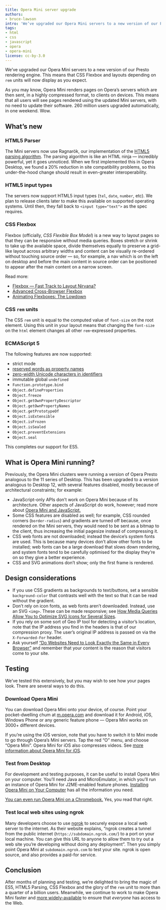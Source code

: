 ```yaml
---
title: Opera Mini server upgrade
authors:
- bruce-lawson
intro: 'We’ve upgraded our Opera Mini servers to a new version of our Presto rendering engine. Here’s what that means for web developers.'
tags:
- html
- css
- javascript
- opera
- opera-mini
license: cc-by-3.0
---
```


We’ve upgraded our Opera Mini servers to a new version of our Presto rendering engine. This means that CSS Flexbox and layouts depending on `rem` units will now display as you expect.

As you may know, Opera Mini renders pages on Opera’s servers which are then sent, in a highly compressed format, to clients on devices. This means that all users will see pages rendered using the updated Mini servers, with no need to update their software. 260 million users upgraded automatically, in one weekend. Wow.

## What’s new

### HTML5 Parser

The Mini servers now use Ragnarök, our implementation of the [HTML5 parsing algorithm](https://html.spec.whatwg.org/multipage/syntax.html#parsing). The parsing algorithm is like an HTML ninja — incredibly powerful, yet it goes unnoticed. When we first implemented this in Opera Desktop, we found a 20% reduction in site compatibility problems, so this under-the-hood change should result in even-greater interoperability.

### HTML5 input types

The servers now support HTML5 input types (`tel`, `date`, `number`, etc). We plan to release clients later to make this available on supported operating systems. Until then, they fall back to `<input type="text">` as the spec requires.

### CSS Flexbox

Flexbox (officially, _CSS Flexible Box Model_) is a new way to layout pages so that they can be responsive without media queries. Boxes stretch or shrink to take up the available space, divide themselves equally to preserve a grid-like layout across arbitrary widths and content can be visually re-ordered without touching source order — so, for example, a nav which is on the left on desktop and before the main content in source order can be positioned to appear after the main content on a narrow screen.

Read more:

* [Flexbox — Fast Track to Layout Nirvana?](https://dev.opera.com/articles/flexbox-basics/)
* [Advanced Cross-Browser Flexbox](https://dev.opera.com/articles/advanced-cross-browser-flexbox/)
* [Animating Flexboxes: The Lowdown](https://dev.opera.com/articles/animating-flexboxes-the-lowdown/)

### CSS `rem` units

The CSS `rem` unit is equal to the computed value of `font-size` on the root element. Using this unit in your layout means that changing the `font-size` on the `html` element changes all other `rem`-expressed properties.

### ECMAScript 5

The following features are now supported:

* strict mode
* [reserved words as property names](https://mathiasbynens.be/notes/javascript-properties)
* [zero-width Unicode characters in identifiers](https://mathiasbynens.be/notes/javascript-identifiers)
* immutable global `undefined`
* `Function.prototype.bind`
* `Object.defineProperties`
* `Object.freeze`
* `Object.getOwnPropertyDescriptor`
* `Object.getOwnPropertyNames`
* `Object.getPrototypeOf`
* `Object.isExtensible`
* `Object.isFrozen`
* `Object.isSealed`
* `Object.preventExtensions`
* `Object.seal`

This completes our support for ES5.

## What is Opera Mini running?

Previously, the Opera Mini clusters were running a version of Opera Presto analogous to the 11 series of Desktop. This has been upgraded to a version analogous to Desktop 12, with several features disabled, mostly because of architectural constraints; for example:

* JavaScript-only APIs don’t work on Opera Mini because of its architecture. Other aspects of JavaScript do work, however; read more about [Opera Mini and JavaScript.](https://dev.opera.com/articles/opera-mini-and-javascript/)
* Some CSS features are disabled as well; for example, CSS rounded corners (`border-radius`) and gradients are turned off because, once rendered on the Mini servers, they would need to be sent as a bitmap to the client, thus increasing the initial pagesize instead of compressing it.
* CSS web fonts are not downloaded; instead the device’s system fonts are used. This is because many devices don’t allow other fonts to be installed; web fonts can be a large download that slows down rendering, and system fonts tend to be carefully optimised for the display they’re on so they give a better experience.
* CSS and SVG animations don’t show; only the first frame is rendered.

## Design considerations

* If you use CSS gradients as backgrounds to text/buttons, set a sensible `background-color` that contrasts well with the text so that it can be read without the gradient.
* Don’t rely on icon fonts, as web fonts aren’t downloaded. Instead, use an SVG `<img>`. These can be made responsive; see [How Media Queries Allow You to Optimize SVG Icons for Several Sizes](https://dev.opera.com/blog/how-media-queries-allow-you-to-optimize-svg-icons-for-several-sizes/).
* If you rely on some sort of Geo IP tool for detecting a visitor’s location, note that the IP address you find in the headers is that of our compression proxy. The user’s original IP address is passed on via the `X-Forwarded-For` header.
* Ask yourself [“Do Websites Need to Look Exactly the Same in Every Browser”](http://dowebsitesneedtolookexactlythesameineverybrowser.com/) and remember that your content is the reason that visitors come to your site.

## Testing

We’ve tested this extensively, but you may wish to see how your pages look. There are several ways to do this.

### Download Opera Mini

You can download Opera Mini onto your device, of course. Point your pocket-dwelling chum at [m.opera.com](http://m.opera.com/) and download it for Android, iOS, Windows Phone or any generic feature phone — Opera Mini works on 3000+ different devices.

If you’re using the iOS version, note that you have to switch it to Mini mode to go through Opera’s Mini servers. Tap the red “O” menu, and choose “Opera Mini”. Opera Mini for iOS also compresses videos. See [more information about Opera Mini for iOS](https://dev.opera.com/blog/opera-mini-8-for-ios/).

### Test from Desktop

For development and testing purposes, it can be useful to install Opera Mini on your computer. You’ll need Java and MicroEmulator, in which you’ll run an instance of Opera Mini for J2ME-enabled feature phones. [Installing Opera Mini on Your Computer](https://dev.opera.com/articles/installing-opera-mini-on-your-computer/) has all the information you need.

[You can even run Opera Mini on a Chromebook.](https://dev.opera.com/articles/opera-mini-chrome-os/) Yes, you read that right.

### Test local web sites using ngrok

Many developers choose to use [ngrok](https://ngrok.com/) to securely expose a local web server to the internet. As their website explains, “ngrok creates a tunnel from the public internet (`https://subdomain.ngrok.com/`) to a port on your local machine. You can give this URL to anyone to allow them to try out a web site you’re developing without doing any deployment”. Then you simply point Opera Mini at `subdomain.ngrok.com` to test your site. ngrok is open source, and also provides a paid-for service.

## Conclusion

After months of planning and testing, we’re delighted to bring the magic of ES5, HTML5 Parsing, CSS Flexbox and the glory of the `rem` unit to more than a quarter of a billion users. Meanwhile, we continue to work to make Opera Mini faster and [more widely-available](http://www.operasoftware.com/press/releases/mobile/2014-08-21) to ensure that *everyone* has access to the Web.
